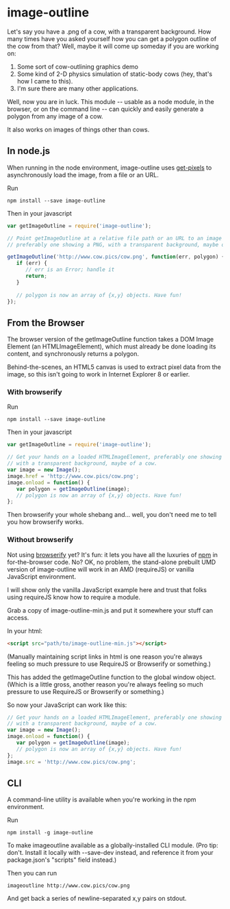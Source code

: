# image-outline

Let's say you have a .png of a cow, with a transparent background. How many
times have you asked yourself how you can get a polygon outline of the cow
from that? Well, maybe it will come up someday if you are working on:

1. Some sort of cow-outlining graphics demo
2. Some kind of 2-D physics simulation of static-body cows (hey, that's how
   I came to this).
3. I'm sure there are many other applications.

Well, now you are in luck. This module -- usable as a node module, in the 
browser, or on the command line -- can quickly and easily generate a polygon
from any image of a cow.

It also works on images of things other than cows.

## In node.js

When running in the node environment, image-outline uses 
[get-pixels](https://www.npmjs.com/package/get-pixels) to asynchronously
load the image, from a file or an URL. 

Run

```
npm install --save image-outline
```

Then in your javascript

```javascript
var getImageOutline = require('image-outline');

// Point getImageOutline at a relative file path or an URL to an image
// preferably one showing a PNG, with a transparent background, maybe of a cow. 

getImageOutline('http://www.cow.pics/cow.png', function(err, polygon) {
   if (err) {
      // err is an Error; handle it
      return;
   }
   
   // polygon is now an array of {x,y} objects. Have fun!
});
```

## From the Browser

The browser version of the getImageOutline function takes a DOM Image Element
(an HTMLImageElement), which must already be done loading its content, and
synchronously returns a polygon.

Behind-the-scenes, an HTML5 canvas is used to extract pixel data from the image,
so this isn't going to work in Internet Explorer 8 or earlier.

### With browserify

Run

```
npm install --save image-outline
```

Then in your javascript

```javascript
var getImageOutline = require('image-outline');

// Get your hands on a loaded HTMLImageElement, preferably one showing a PNG,
// with a transparent background, maybe of a cow. 
var image = new Image();
image.href = 'http://www.cow.pics/cow.png';
image.onload = function() {
   var polygon = getImageOutline(image);
   // polygon is now an array of {x,y} objects. Have fun!
};
```

Then browserify your whole shebang and... well, you don't need me to tell you
how browserify works.

### Without browserify

Not using [browserify](http://browserify.org/) yet? It's fun: it lets you have
all the luxuries of [npm](https://www.npmjs.com/) in for-the-browser code. No?
OK, no problem, the stand-alone prebuilt UMD version of image-outline will work
in an AMD (requireJS) or vanilla JavaScript environment.

I will show only the vanilla JavaScript example here and trust that folks 
using requireJS know how to require a module.

Grab a copy of image-outline-min.js and put it somewhere your stuff can access.

In your html:

```html
<script src="path/to/image-outline-min.js"></script>
```

(Manually maintaining script links in html is one reason you're always feeling 
so much pressure to use RequireJS or Browserify or something.)

This has added the getImageOutline function to the global window object. (Which
is a little gross, another reason you're always feeling so much pressure to
use RequireJS or Browserify or something.)

So now your JavaScript can work like this:

```javascript
// Get your hands on a loaded HTMLImageElement, preferably one showing a PNG,
// with a transparent background, maybe of a cow. 
var image = new Image();
image.onload = function() {
   var polygon = getImageOutline(image);
   // polygon is now an array of {x,y} objects. Have fun!
};
image.src = 'http://www.cow.pics/cow.png';
```

## CLI

A command-line utility is available when you're working in the npm environment.

Run
```
npm install -g image-outline
```

To make imageoutline available as a globally-installed CLI module. (Pro tip:
don't. Install it locally with --save-dev instead, and reference it from your
package.json's "scripts" field instead.)

Then you can run
```
imageoutline http://www.cow.pics/cow.png
```

And get back a series of newline-separated x,y pairs on stdout.





